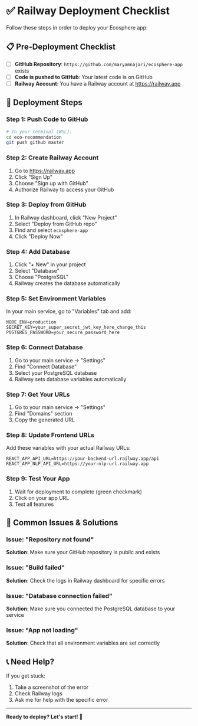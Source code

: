# ✅ Railway Deployment Checklist

Follow these steps in order to deploy your Ecosphere app:

## 📋 Pre-Deployment Checklist

- [ ] **GitHub Repository**: `https://github.com/maryamnajari/ecosphere-app` exists
- [ ] **Code is pushed to GitHub**: Your latest code is on GitHub
- [ ] **Railway Account**: You have a Railway account at https://railway.app

## 🚀 Deployment Steps

### Step 1: Push Code to GitHub
```bash
# In your terminal (WSL):
cd eco-recommendation
git push github master
```

### Step 2: Create Railway Account
1. Go to https://railway.app
2. Click "Sign Up"
3. Choose "Sign up with GitHub"
4. Authorize Railway to access your GitHub

### Step 3: Deploy from GitHub
1. In Railway dashboard, click "New Project"
2. Select "Deploy from GitHub repo"
3. Find and select `ecosphere-app`
4. Click "Deploy Now"

### Step 4: Add Database
1. Click "+ New" in your project
2. Select "Database"
3. Choose "PostgreSQL"
4. Railway creates the database automatically

### Step 5: Set Environment Variables
In your main service, go to "Variables" tab and add:

```
NODE_ENV=production
SECRET_KEY=your_super_secret_jwt_key_here_change_this
POSTGRES_PASSWORD=your_secure_password_here
```

### Step 6: Connect Database
1. Go to your main service → "Settings"
2. Find "Connect Database"
3. Select your PostgreSQL database
4. Railway sets database variables automatically

### Step 7: Get Your URLs
1. Go to your main service → "Settings"
2. Find "Domains" section
3. Copy the generated URL

### Step 8: Update Frontend URLs
Add these variables with your actual Railway URLs:

```
REACT_APP_API_URL=https://your-backend-url.railway.app/api
REACT_APP_NLP_API_URL=https://your-nlp-url.railway.app
```

### Step 9: Test Your App
1. Wait for deployment to complete (green checkmark)
2. Click on your app URL
3. Test all features

## 🔧 Common Issues & Solutions

### Issue: "Repository not found"
**Solution**: Make sure your GitHub repository is public and exists

### Issue: "Build failed"
**Solution**: Check the logs in Railway dashboard for specific errors

### Issue: "Database connection failed"
**Solution**: Make sure you connected the PostgreSQL database to your service

### Issue: "App not loading"
**Solution**: Check that all environment variables are set correctly

## 📞 Need Help?

If you get stuck:
1. Take a screenshot of the error
2. Check Railway logs
3. Ask me for help with the specific error

---

**Ready to deploy? Let's start! 🌱**
